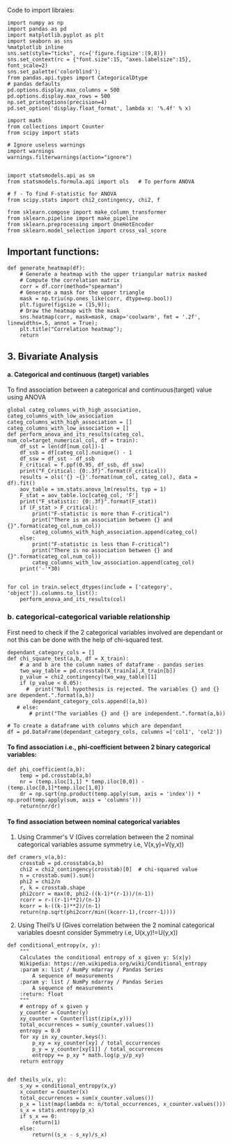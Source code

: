 

Code to import libraies:

```
import numpy as np 
import pandas as pd 
import matplotlib.pyplot as plt
import seaborn as sns
%matplotlib inline
sns.set(style="ticks", rc={'figure.figsize':(9,8)})
sns.set_context(rc = {"font.size":15, "axes.labelsize":15}, font_scale=2)
sns.set_palette('colorblind');
from pandas.api.types import CategoricalDtype
# pandas defaults
pd.options.display.max_columns = 500
pd.options.display.max_rows = 500
np.set_printoptions(precision=4)
pd.set_option('display.float_format', lambda x: '%.4f' % x)

import math
from collections import Counter
from scipy import stats

# Ignore useless warnings
import warnings
warnings.filterwarnings(action="ignore")


import statsmodels.api as sm
from statsmodels.formula.api import ols   # To perform ANOVA

# f - To find F-statistic for ANOVA
from scipy.stats import chi2_contingency, chi2, f

from sklearn.compose import make_column_transformer
from sklearn.pipeline import make_pipeline
from sklearn.preprocessing import OneHotEncoder
from sklearn.model_selection import cross_val_score

```


## Important functions:

```
def generate_heatmap(df):
    # Generate a heatmap with the upper triangular matrix masked
    # Compute the correlation matrix
    corr = df.corr(method="spearman")
    # Generate a mask for the upper triangle
    mask = np.triu(np.ones_like(corr, dtype=np.bool))
    plt.figure(figsize = (15,9));
    # Draw the heatmap with the mask 
    sns.heatmap(corr, mask=mask, cmap='coolwarm', fmt = '.2f', linewidths=.5, annot = True);
    plt.title("Correlation heatmap");
    return
```





## 3. Bivariate Analysis


#### a. Categorical and continuous (target) variables

To find association between a categorical and continuous(target) value using ANOVA
```
global categ_columns_with_high_association, categ_columns_with_low_association
categ_columns_with_high_association = []
categ_columns_with_low_association = []
def perform_anova_and_its_results(categ_col, num_col=target_numerical_col, df = train):
    df_sst = len(df[num_col])-1
    df_ssb = df[categ_col].nunique() - 1
    df_ssw = df_sst - df_ssb
    F_critical = f.ppf(0.95, df_ssb, df_ssw)
    print("F_Critical: {0:.3f}".format(F_critical))
    results = ols('{} ~{}'.format(num_col, categ_col), data = df).fit()
    aov_table = sm.stats.anova_lm(results, typ = 1)  
    F_stat = aov_table.loc[categ_col, 'F']
    print("F_statistic: {0:.3f}".format(F_stat))
    if (F_stat > F_critical):
        print("F-statistic is more than F-critical")
        print("There is an association between {} and {}".format(categ_col,num_col))
        categ_columns_with_high_association.append(categ_col)
    else:
        print("F-statistic is less than F-critical")
        print("There is no association between {} and {}".format(categ_col,num_col))
        categ_columns_with_low_association.append(categ_col)
    print('-'*30)
```

```

for col in train.select_dtypes(include = ['category', 'object']).columns.to_list():
    perform_anova_and_its_results(col)
```


### b. categorical-categorical variable relationship

First need to check if the 2 categorical variables involved are dependant or not this can be done with the help of chi-squared test.

```
dependant_category_cols = []
def chi_square_test(a,b, df = X_train):
    # a and b are the column names of dataframe - pandas series
    two_way_table = pd.crosstab(X_train[a],X_train[b])
    p_value = chi2_contingency(two_way_table)[1]
    if (p_value < 0.05):
      #  print("Null hypothesis is rejected. The variables {} and {} are dependent.".format(a,b))
        dependant_category_cols.append((a,b))
   # else:
       # print("The variables {} and {} are independent.".format(a,b))

```

```
# To create a dataframe with columns which are dependant
df = pd.DataFrame(dependant_category_cols, columns =['col1', 'col2']) 
```



#### To find association i.e., phi-coefficient between 2 binary categorical variables:
```
def phi_coefficient(a,b):
    temp = pd.crosstab(a,b)
    nr = (temp.iloc[1,1] * temp.iloc[0,0]) - (temp.iloc[0,1]*temp.iloc[1,0])
    dr = np.sqrt(np.product(temp.apply(sum, axis = 'index')) * np.prod(temp.apply(sum, axis = 'columns')))
    return(nr/dr)
```





#### To find association between nominal categorical variables

1. Using Crammer's V (Gives correlation between the 2 nominal categorical variables assume symmetry i.e, V(x,y)=V(y,x))

```
def cramers_v(a,b):
    crosstab = pd.crosstab(a,b)
    chi2 = chi2_contingency(crosstab)[0]  # chi-squared value
    n = crosstab.sum().sum()
    phi2 = chi2/n
    r, k = crosstab.shape
    phi2corr = max(0, phi2-((k-1)*(r-1))/(n-1))
    rcorr = r-((r-1)**2)/(n-1)
    kcorr = k-((k-1)**2)/(n-1)
    return(np.sqrt(phi2corr/min((kcorr-1),(rcorr-1))))
```


2.  Using Theil’s U (Gives correlation between the 2 nominal categorical variables doesnt consider Symmetry i.e, U(x,y)!=U(y,x))

```
def conditional_entropy(x, y):
    """
    Calculates the conditional entropy of x given y: S(x|y)
    Wikipedia: https://en.wikipedia.org/wiki/Conditional_entropy
    :param x: list / NumPy ndarray / Pandas Series
        A sequence of measurements
    :param y: list / NumPy ndarray / Pandas Series
        A sequence of measurements
    :return: float
    """
    # entropy of x given y
    y_counter = Counter(y)
    xy_counter = Counter(list(zip(x,y)))
    total_occurrences = sum(y_counter.values())
    entropy = 0.0
    for xy in xy_counter.keys():
        p_xy = xy_counter[xy] / total_occurrences
        p_y = y_counter[xy[1]] / total_occurrences
        entropy += p_xy * math.log(p_y/p_xy)
    return entropy


def theils_u(x, y):
    s_xy = conditional_entropy(x,y)
    x_counter = Counter(x)
    total_occurrences = sum(x_counter.values())
    p_x = list(map(lambda n: n/total_occurrences, x_counter.values()))
    s_x = stats.entropy(p_x)
    if s_x == 0:
        return(1)
    else:
        return((s_x - s_xy)/s_x)

```